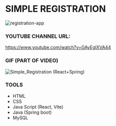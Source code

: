 # SIMPLE REGISTRATION

![registration-app](https://github.com/DavlatbekRabbimov/Authentication-react-project/assets/110993036/72c4a479-0f2b-49d7-b4d7-e786f6c0ac2f)

### YOUTUBE CHANNEL URL:
https://www.youtube.com/watch?v=GAyEglXVA44 

### GIF (PART OF VIDEO)

![Simple_Registration (React+Spring)](https://github.com/DavlatbekRabbimov/Authentication-react-project/assets/110993036/4928339a-fb80-4c6d-9cc6-a2cd8ce98696)

### TOOLS
- HTML
- CSS
- Java Script (React, Vite)
- Java (Spring boot)
- MySQL
